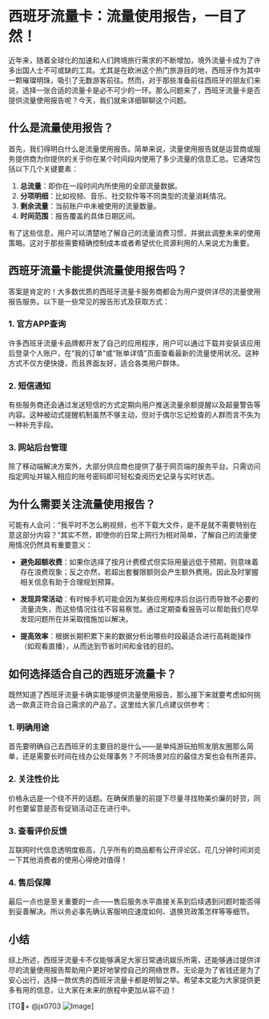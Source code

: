 # 西班牙流量卡：流量使用报告，一目了然！

近年来，随着全球化的加速和人们跨境旅行需求的不断增加，境外流量卡成为了许多出国人士不可或缺的工具。尤其是在欧洲这个热门旅游目的地，西班牙作为其中一颗璀璨明珠，吸引了无数游客前往。然而，对于那些准备前往西班牙的朋友们来说，选择一张合适的流量卡是必不可少的一环。那么问题来了，西班牙流量卡是否提供流量使用报告呢？今天，我们就来详细聊聊这个问题。

## 什么是流量使用报告？

首先，我们得明白什么是流量使用报告。简单来说，流量使用报告就是运营商或服务提供商为你提供的关于你在某个时间段内使用了多少流量的信息汇总。它通常包括以下几个关键要素：

1. **总流量**：即你在一段时间内所使用的全部流量数据。
2. **分项明细**：比如视频、音乐、社交软件等不同类型的流量消耗情况。
3. **剩余流量**：当前账户中未被使用的流量数量。
4. **时间范围**：报告覆盖的具体日期区间。

有了这些信息，用户可以清楚地了解自己的流量消费习惯，并据此调整未来的使用策略。这对于那些需要精确控制成本或者希望优化资源利用的人来说尤为重要。

## 西班牙流量卡能提供流量使用报告吗？

答案是肯定的！大多数优质的西班牙流量卡服务商都会为用户提供详尽的流量使用报告服务。以下是一些常见的报告形式及获取方式：

### 1. 官方APP查询
许多西班牙流量卡品牌都开发了自己的应用程序，用户可以通过下载并安装该应用后登录个人账户，在“我的订单”或“账单详情”页面查看最新的流量使用状况。这种方式不仅方便快捷，而且界面友好，适合各类用户群体。

### 2. 短信通知
有些服务商还会通过发送短信的方式定期向用户推送流量余额提醒以及超量警告等内容。这种被动式提醒机制虽然不够主动，但对于偶尔忘记检查的人群而言不失为一种补充手段。

### 3. 网站后台管理
除了移动端解决方案外，大部分供应商也提供了基于网页端的服务平台。只需访问指定网址并输入相应的账号密码即可轻松查阅历史记录与实时状态。

## 为什么需要关注流量使用报告？

可能有人会问：“我平时不怎么刷视频，也不下载大文件，是不是就不需要特别在意这部分内容？”其实不然，即使你的日常上网行为相对简单，了解自己的流量使用情况仍然具有重要意义：

- **避免超额收费**：如果你选择了按月计费模式但实际用量远低于预期，则意味着存在浪费现象；反之亦然，若超出套餐限额则会产生额外费用。因此及时掌握相关信息有助于合理规划预算。
  
- **发现异常活动**：有时候手机可能会因为某些应用程序后台运行而导致不必要的流量流失，而这些情况往往不容易察觉。通过定期查看报告可以帮助我们尽早发现问题所在并采取措施加以解决。

- **提高效率**：根据长期积累下来的数据分析出哪些时段最适合进行高耗能操作（如观看直播），从而达到节省时间和金钱的目的。

## 如何选择适合自己的西班牙流量卡？

既然知道了西班牙流量卡确实能够提供流量使用报告，那么接下来就要考虑如何挑选一款真正符合自己需求的产品了。这里给大家几点建议供参考：

### 1. 明确用途
首先要明确自己去西班牙的主要目的是什么——是单纯游玩拍照发朋友圈那么简单，还是需要长时间在线办公处理事务？不同场景对应的最佳方案也会有所差异。

### 2. 关注性价比
价格永远是一个绕不开的话题。在确保质量的前提下尽量寻找物美价廉的好货，同时也要留意是否有促销活动正在进行中。

### 3. 查看评价反馈
互联网时代信息透明度极高，几乎所有的商品都有公开评论区。花几分钟时间浏览一下其他消费者的使用心得绝对值得！

### 4. 售后保障
最后一点也是至关重要的一点——售后服务水平直接关系到后续遇到问题时能否得到妥善解决。所以务必事先确认客服响应速度如何、退换货政策怎样等等细节。

## 小结

综上所述，西班牙流量卡不仅能够满足大家日常通讯娱乐所需，还能够通过提供详尽的流量使用报告帮助用户更好地掌控自己的网络世界。无论是为了省钱还是为了安心出行，选择一款优秀的西班牙流量卡都是明智之举。希望本文能为大家提供更多有用的信息，让大家在未来的旅程中更加从容不迫！

[TG💪+ @jx0703 ![Image](https://github.com/user-attachments/assets/dbca1d08-cadb-493c-b0ec-ad6f7a83f270)]